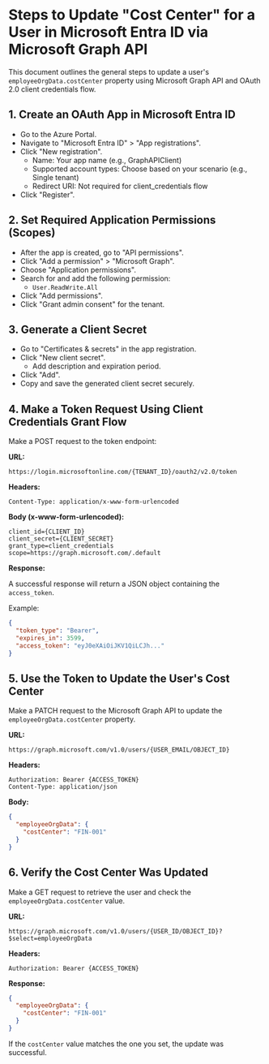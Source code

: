 # Steps to Update "Cost Center" for a User in Microsoft Entra ID via Microsoft Graph API

This document outlines the general steps to update a user's `employeeOrgData.costCenter` property using Microsoft Graph API and OAuth 2.0 client credentials flow.

## 1. Create an OAuth App in Microsoft Entra ID

- Go to the Azure Portal.
- Navigate to "Microsoft Entra ID" > "App registrations".
- Click "New registration".
  - Name: Your app name (e.g., GraphAPIClient)
  - Supported account types: Choose based on your scenario (e.g., Single tenant)
  - Redirect URI: Not required for client_credentials flow
- Click "Register".

## 2. Set Required Application Permissions (Scopes)

- After the app is created, go to "API permissions".
- Click "Add a permission" > "Microsoft Graph".
- Choose "Application permissions".
- Search for and add the following permission:
  - `User.ReadWrite.All`
- Click "Add permissions".
- Click "Grant admin consent" for the tenant.

## 3. Generate a Client Secret

- Go to "Certificates & secrets" in the app registration.
- Click "New client secret".
  - Add description and expiration period.
- Click "Add".
- Copy and save the generated client secret securely.

## 4. Make a Token Request Using Client Credentials Grant Flow

Make a POST request to the token endpoint:

**URL:**

```
https://login.microsoftonline.com/{TENANT_ID}/oauth2/v2.0/token
```

**Headers:**

```
Content-Type: application/x-www-form-urlencoded
```

**Body (x-www-form-urlencoded):**

```
client_id={CLIENT_ID}
client_secret={CLIENT_SECRET}
grant_type=client_credentials
scope=https://graph.microsoft.com/.default
```

**Response:**

A successful response will return a JSON object containing the `access_token`.

Example:

```json
{
  "token_type": "Bearer",
  "expires_in": 3599,
  "access_token": "eyJ0eXAiOiJKV1QiLCJh..."
}
```

## 5. Use the Token to Update the User's Cost Center

Make a PATCH request to the Microsoft Graph API to update the `employeeOrgData.costCenter` property.

**URL:**

```
https://graph.microsoft.com/v1.0/users/{USER_EMAIL/OBJECT_ID}
```

**Headers:**

```
Authorization: Bearer {ACCESS_TOKEN}
Content-Type: application/json
```

**Body:**

```json
{
  "employeeOrgData": {
    "costCenter": "FIN-001"
  }
}
```

## 6. Verify the Cost Center Was Updated

Make a GET request to retrieve the user and check the `employeeOrgData.costCenter` value.

**URL:**

```
https://graph.microsoft.com/v1.0/users/{USER_ID/OBJECT_ID}?$select=employeeOrgData
```

**Headers:**

```
Authorization: Bearer {ACCESS_TOKEN}
```

**Response:**

```json
{
  "employeeOrgData": {
    "costCenter": "FIN-001"
  }
}
```

If the `costCenter` value matches the one you set, the update was successful.
